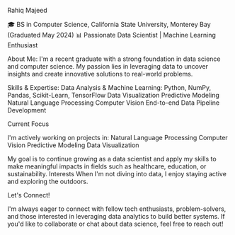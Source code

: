 Rahiq Majeed

🎓 BS in Computer Science, California State University, Monterey Bay (Graduated May 2024)
📊 Passionate Data Scientist | Machine Learning Enthusiast


About Me: 
I'm a recent graduate with a strong foundation in data science and computer science. My passion lies in leveraging data to uncover insights and create innovative solutions to real-world problems.


Skills & Expertise: 
Data Analysis & Machine Learning: Python, NumPy, Pandas, Scikit-Learn, TensorFlow
Data Visualization
Predictive Modeling
Natural Language Processing
Computer Vision
End-to-end Data Pipeline Development

Current Focus

I'm actively working on projects in:
Natural Language Processing
Computer Vision
Predictive Modeling
Data Visualization

My goal is to continue growing as a data scientist and apply my skills to make meaningful impacts in fields such as healthcare, education, or sustainability.
Interests
When I'm not diving into data, I enjoy staying active and exploring the outdoors.

Let's Connect!

I'm always eager to connect with fellow tech enthusiasts, problem-solvers, and those interested in leveraging data analytics to build better systems. If you'd like to collaborate or chat about data science, feel free to reach out!
